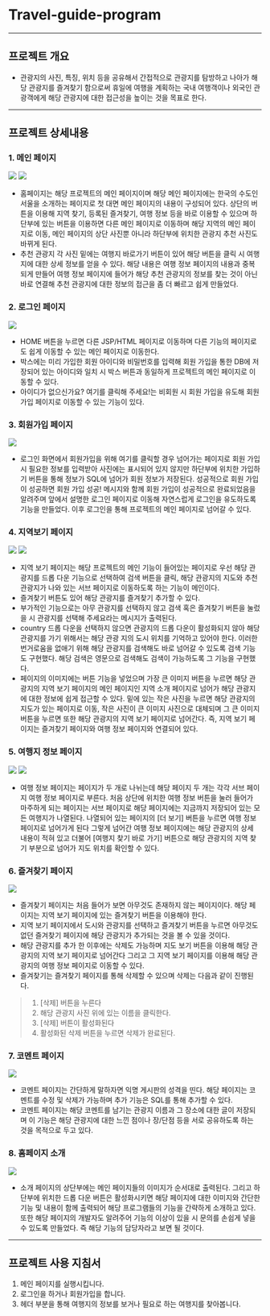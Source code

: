 # Travel-guide-program

------

## 프로젝트 개요

- 관광지의 사진, 특징, 위치 등을 공유해서 간접적으로 관광지를 탐방하고 나아가 해당 관광지를 즐겨찾기 함으로써 휴일에 여행을 계획하는 국내 여행객이나 외국인 관광객에게 해당 관광지에 대한 접근성을 높이는 것을 목표로 한다.

------

## 프로젝트 상세내용
### 1. 메인 페이지

<img src="/images/main1.png">
<img src="/images/main2.png">

- 홈페이지는 해당 프로젝트의 메인 페이지이며 해당 메인 페이지에는 한국의 수도인 서울을 소개하는 페이지로 첫 대면 메인 페이지의 내용이 구성되어 있다. 상단의 버튼을 이용해 지역 찾기, 등록된 즐겨찾기, 여행 정보 등을 바로 이용할 수 있으며 하단부에 있는 버튼을 이용하면 다른 메인 페이지로 이동하며 해당 지역의 메인 페이지로 이동, 메인 페이지의 상단 사진뿐 아니라 하단부에 위치한 관광지 추천 사진도 바뀌게 된다.
- 추천 관광지 각 사진 밑에는 여행지 바로가기 버튼이 있어 해당 버튼을 클릭 시 여행지에 대한 상세 정보를 얻을 수 있다. 해당 내용은 여행 정보 페이지의 내용과 중복되게 만들어 여행 정보 페이지에 들어가 해당 추천 관광지의 정보를 찾는 것이 아닌 바로 연결해 추천 관광지에 대한 정보의 접근을 좀 더 빠르고 쉽게 만들었다.

### 2. 로그인 페이지

<img src="/images/login.png">

- HOME 버튼을 누르면 다른 JSP/HTML 페이지로 이동하며 다른 기능의 페이지로도 쉽게 이동할 수 있는 메인 페이지로 이동한다.
- 박스에는 미리 가입한 회원 아이디와 비밀번호를 입력해 회원 가입을 통한 DB에 저장되어 있는 아이디와 일치 시 박스 버튼과 동일하게 프로젝트의 메인 페이지로 이동할 수 있다.
- 아이디가 없으신가요? 여기를 클릭해 주세요!는 비회원 시 회원 가입을 유도해 회원 가입 페이지로 이동할 수 있는 기능이 있다.

### 3. 회원가입 페이지

<img src="/images/membership.png">

- 로그인 화면에서 회원가입을 위해 여기를 클릭할 경우 넘어가는 페이지로 회원 가입 시 필요한 정보를 입력받아 사진에는 표시되어 있지 않지만 하단부에 위치한 가입하기 버튼을 통해 정보가 SQL에 넘어가 회원 정보가 저장된다. 성공적으로 회원 가입이 성공하면 회원 가입 성공! 메시지와 함께 회원 가입이 성공적으로 완료되었음을 알려주며 앞에서 설명한 로그인 페이지로 이동해 자연스럽게 로그인을 유도하도록 기능을 만들었다. 이후 로그인을 통해 프로젝트의 메인 페이지로 넘어갈 수 있다.

### 4. 지역보기 페이지

<img src="/images/search.png">
<img src="/images/destination_introduce2.png">

- 지역 보기 페이지는 해당 프로젝트의 메인 기능이 들어있는 페이지로 우선 해당 관광지를 드롭 다운 기능으로 선택하여 검색 버튼을 클릭, 해당 관광지의 지도와 추천 관광지가 나와 있는 서브 페이지로 이동하도록 하는 기능이 메인이다.
- 즐겨찾기 버튼도 있어 해당 관광지를 즐겨찾기 추가할 수 있다.
- 부가적인 기능으로는 아무 관광지를 선택하지 않고 검색 혹은 즐겨찾기 버튼을 눌렀을 시 관광지를 선택해 주세요라는 메시지가 출력된다.
- country 드롭 다운을 선택하지 않으면 관광지의 드롭 다운이 활성화되지 않아 해당 관광지를 가기 위해서는 해당 관광 지의 도시 위치를 기억하고 있어야 한다. 이러한 번거로움을 없애기 위해 해당 관광지를 검색해도 바로 넘어갈 수 있도록 검색 기능도 구현했다. 해당 검색은 영문으로 검색해도 검색이 가능하도록 그 기능을 구현했다.
- 페이지의 이미지에는 버튼 기능을 넣었으며 가장 큰 이미지 버튼을 누르면 해당 관광지의 지역 보기 페이지의 메인 페이지인 지역 소개 페이지로 넘어가 해당 관광지에 대한 정보에 쉽게 접근할 수 있다. 밑에 있는 작은 사진을 누르면 해당 관광지의 지도가 있는 페이지로 이동, 작은 사진이 큰 이미지 사진으로 대체되며 그 큰 이미지 버튼을 누르면 또한 해당 관광지의 지역 보기 페이지로 넘어간다. 즉, 지역 보기 페이지는 즐겨찾기 페이지와 여행 정보 페이지와 연결되어 있다.

### 5. 여행지 정보 페이지

<img src="/images/destination_introduce3.png">
<img src="/images/destination_introduce.png">

- 여행 정보 페이지는 페이지가 두 개로 나뉘는데 해당 페이지 두 개는 각각 서브 페이지 여행 정보 페이지로 부른다. 처음 상단에 위치한 여행 정보 버튼을 눌러 들어가 마주하게 되는 페이지는 서브 페이지로 해당 페이지에는 지금까지 저장되어 있는 모든 여행지가 나열된다. 나열되어 있는 페이지의 [더 보기] 버튼을 누르면 여행 정보 페이지로 넘어가게 된다 그렇게 넘어간 여행 정보 페이지에는 해당 관광지의 상세 내용이 적혀 있고 더불어 [여행지 찾기 바로 가기] 버튼으로 해당 관광지의 지역 찾기 부분으로 넘어가 지도 위치를 확인할 수 있다.


### 6. 즐겨찾기 페이지

<img src="/images/bookmark.png">

- 즐겨찾기 페이지는 처음 들어가 보면 아무것도 존재하지 않는 페이지이다. 해당 페이지는 지역 보기 페이지에 있는 즐겨찾기 버튼을 이용해야 한다.
- 지역 보기 페이지에서 도시와 관광지를 선택하고 즐겨찾기 버튼을 누르면 아무것도 없던 즐겨찾기 페이지에 해당 관광지가 추가되는 것을 볼 수 있을 것이다.
- 해당 관광지를 추가 한 이후에는 삭제도 가능하며 지도 보기 버튼을 이용해 해당 관광지의 지역 보기 페이지로 넘어간다 그리고 그 지역 보기 페이지를 이용해 해당 관광지의 여행 정보 페이지로 이동할 수 있다.
- 즐겨찾기는 즐겨찾기 페이지를 통해 삭제할 수 있으며 삭제는 다음과 같이 진행된다.
>1. [삭제] 버튼을 누른다
>2. 해당 관광지 사진 위에 있는 이름을 클릭한다.
>3. [삭제] 버튼이 활성화된다
>4. 활성화된 삭제 버튼을 누르면 삭제가 완료된다.

### 7. 코멘트 페이지

<img src="/images/comment.png">

- 코멘트 페이지는 간단하게 말하자면 익명 게시판의 성격을 띤다. 해당 페이지는 코멘트를 수정 및 삭제가 가능하며 추가 기능은 SQL를 통해 추가할 수 있다.
- 코멘트 페이지는 해당 코멘트를 남기는 관광지 이름과 그 장소에 대한 글이 저장되며 이 기능은 해당 관광지에 대한 느낀 점이나 장/단점 등을 서로 공유하도록 하는 것을 목적으로 두고 있다.

### 8. 홈페이지 소개 

<img src="/images/introduce.png">

- 소개 페이지의 상단부에는 메인 페이지들의 이미지가 순서대로 출력된다. 그리고 하단부에 위치한 드롭 다운 버튼은 활성화시키면 해당 페이지에 대한 이미지와 간단한 기능 및 내용이 함께 출력되어 해당 프로그램들의 기능을 간략하게 소개하고 있다. 또한 해당 페이지의 개발자도 알려주어 기능의 이상이 있을 시 문의를 손쉽게 넣을 수 있도록 만들었다. 즉 해당 기능의 담당자라고 보면 될 것이다.

------

## 프로젝트 사용 지침서
1. 메인 페이지를 실행시킵니다.
2. 로그인을 하거나 회원가입을 합니다.
3. 헤더 부분을 통해 여행지의 정보를 보거나 필요로 하는 여행지를 찾아봅니다.
